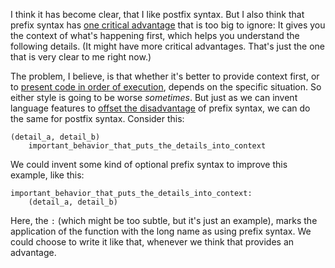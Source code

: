 I think it has become clear, that I like postfix syntax. But I also think that
prefix syntax has [one critical advantage](/daily/2025-02-14) that is too big to
ignore: It gives you the context of what's happening first, which helps you
understand the following details. (It might have more critical advantages.
That's just the one that is very clear to me right now.)

The problem, I believe, is that whether it's better to provide context first, or
to [present code in order of execution](/daily/2025-02-12), depends on the
specific situation. So either style is going to be worse _sometimes_. But just
as we can invent language features to
[offset the disadvantage](/daily/2025-02-13) of prefix syntax, we can do the
same for postfix syntax. Consider this:

```
(detail_a, detail_b)
	important_behavior_that_puts_the_details_into_context
```

We could invent some kind of optional prefix syntax to improve this example,
like this:

```
important_behavior_that_puts_the_details_into_context:
	(detail_a, detail_b)
```

Here, the `:` (which might be too subtle, but it's just an example), marks the
application of the function with the long name as using prefix syntax. We could
choose to write it like that, whenever we think that provides an advantage.
